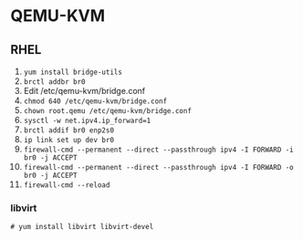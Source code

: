 # QEMU-KVM

## RHEL

1. `yum install bridge-utils`
1. `brctl addbr br0`
1. Edit /etc/qemu-kvm/bridge.conf
1. `chmod 640 /etc/qemu-kvm/bridge.conf`
1. `chown root.qemu /etc/qemu-kvm/bridge.conf`
1. `sysctl -w net.ipv4.ip_forward=1`
1. `brctl addif br0 enp2s0`
1. `ip link set up dev br0`
1. `firewall-cmd --permanent --direct --passthrough ipv4 -I FORWARD -i br0 -j ACCEPT`
1. `firewall-cmd --permanent --direct --passthrough ipv4 -I FORWARD -o br0 -j ACCEPT`
1. `firewall-cmd --reload`

### libvirt

```
# yum install libvirt libvirt-devel
```
